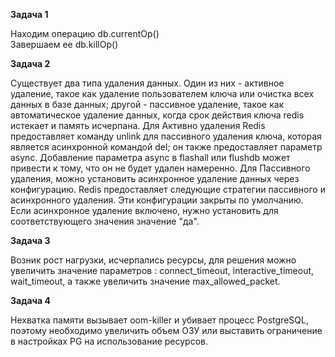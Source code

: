 **Задача 1**  

Находим операцию db.currentOp()  
Завершаем ее db.killOp()  

**Задача 2**  

Существует два типа удаления данных. Один из них - активное удаление, такое как удаление пользователем ключа или очистка всех данных в базе данных; другой - пассивное удаление, такое как автоматическое удаление данных, когда срок действия ключа redis истекает и память исчерпана.
Для Активно удаления Redis предоставляет команду unlink для пассивного удаления ключа, которая является асинхронной командой del; он также предоставляет параметр async. Добавление параметра async в flashall или flushdb может привести к тому, что он не будет удален намеренно.
Для Пассивного удаления, можно установить асинхронное удаление данных через конфигурацию. Redis предоставляет следующие стратегии пассивного и асинхронного удаления. Эти конфигурации закрыты по умолчанию. Если асинхронное удаление включено, нужно установить для соответствующего значения значение "да".  

**Задача 3**  

Возник рост нагрузки, исчерпались ресурсы, для решения можно увеличить значение параметров : connect_timeout, interactive_timeout, wait_timeout, а также увеличить значение max_allowed_packet.  

**Задача 4**  

Нехватка памяти вызывает oom-killer и убивает процесс PostgreSQL, поэтому необходимо увеличить объем ОЗУ или выставить ограничение в настройках PG на использование ресурсов.

